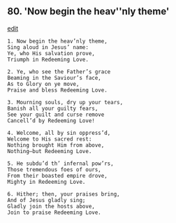 
## 80.  'Now begin the heav''nly theme'
[edit](https://docs.google.com/document/d/14L2mo%2DiWTxTEUoMmcTLqCZe9Yh%2D8qQ7W/edit?mode=html)



    1. Now begin the heav’nly theme, 
    Sing aloud in Jesus’ name:
    Ye, who His salvation prove, 
    Triumph in Redeeming Love.

    2. Ye, who see the Father’s grace 
    Beaming in the Saviour’s face,
    As to Glory on ye move,
    Praise and bless Redeeming Love.

    3. Mourning souls, dry up your tears, 
    Banish all your guilty fears,
    See your guilt and curse remove 
    Cancell’d by Redeeming Love!

    4. Welcome, all by sin oppress’d, 
    Welcome to His sacred rest:
    Nothing brought Him from above, 
    Nothing—but Redeeming Love.

    5. He subdu’d th’ infernal pow’rs,
    Those tremendous foes of ours,
    From their boasted empire drove, 
    Mighty in Redeeming Love.

    6. Hither; then, your praises bring,
    And of Jesus gladly sing;
    Gladly join the hosts above,
    Join to praise Redeeming Love.
